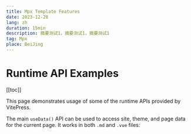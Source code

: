 ```yaml
---
title: Mpx Template Features
date: 2023-12-28
lang: zh
duration: 15min
description: 摘要测试1，摘要测试1，摘要测试1
tag: Mpx
place: BeiJing
---
```


# Runtime API Examples

[[toc]]

This page demonstrates usage of some of the runtime APIs provided by VitePress.

The main `useData()` API can be used to access site, theme, and page data for the current page. It works in both `.md` and `.vue` files:
